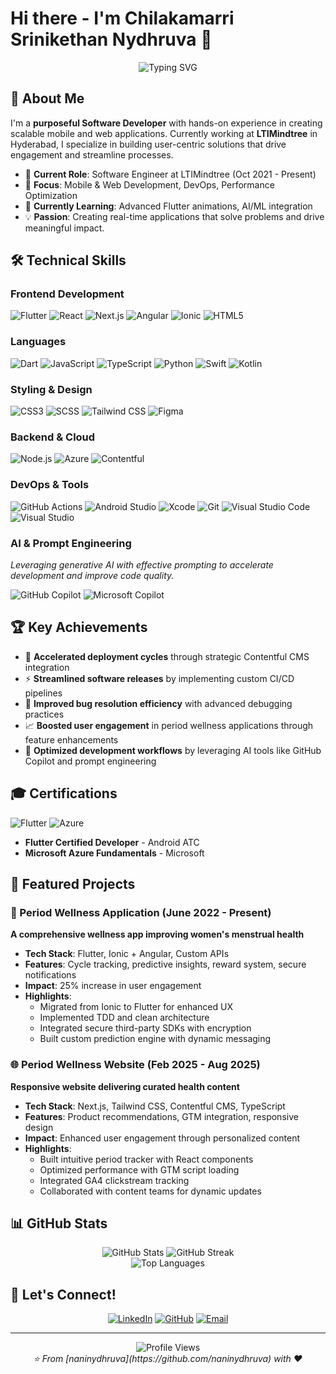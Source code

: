 # Hi there - I'm Chilakamarri Srinikethan Nydhruva 💼

<div align="center">
  <img src="https://readme-typing-svg.herokuapp.com?font=Fira+Code&pause=1000&color=2196F3&center=true&vCenter=true&width=600&lines=Software+Engineer+%40+LTIMindtree;Mobile+%26+Web+Application+Developer;Flutter+%7C+React.js+%7C+Next.js+Expert;DevOps+%26+CI%2FCD+Enthusiast" alt="Typing SVG" />
</div>

## 🚀 About Me

I'm a **purposeful Software Developer** with hands-on experience in creating scalable mobile and web applications. Currently working at **LTIMindtree** in Hyderabad, I specialize in building user-centric solutions that drive engagement and streamline processes.

- 💼 **Current Role**: Software Engineer at LTIMindtree (Oct 2021 - Present)
- 🎯 **Focus**: Mobile & Web Development, DevOps, Performance Optimization
- 🌱 **Currently Learning**: Advanced Flutter animations, AI/ML integration
- 💡 **Passion**: Creating real-time applications that solve problems and drive meaningful impact.

## 🛠️ Technical Skills

### **Frontend Development**

![Flutter](https://img.shields.io/badge/Flutter-02569B?style=for-the-badge&logo=flutter&logoColor=white)
![React](https://img.shields.io/badge/React-20232A?style=for-the-badge&logo=react&logoColor=61DAFB)
![Next.js](https://img.shields.io/badge/Next.js-000000?style=for-the-badge&logo=next.js&logoColor=white)
![Angular](https://img.shields.io/badge/Angular-DD0031?style=for-the-badge&logo=angular&logoColor=white)
![Ionic](https://img.shields.io/badge/Ionic-3880FF?style=for-the-badge&logo=ionic&logoColor=white)
![HTML5](https://img.shields.io/badge/HTML5-E34F26?style=for-the-badge&logo=html5&logoColor=white)

### **Languages**

![Dart](https://img.shields.io/badge/Dart-0175C2?style=for-the-badge&logo=dart&logoColor=white)
![JavaScript](https://img.shields.io/badge/JavaScript-F7DF1E?style=for-the-badge&logo=javascript&logoColor=black)
![TypeScript](https://img.shields.io/badge/TypeScript-007ACC?style=for-the-badge&logo=typescript&logoColor=white)
![Python](https://img.shields.io/badge/Python-3776AB?style=for-the-badge&logo=python&logoColor=yellow)
![Swift](https://img.shields.io/badge/Swift-FA7343?style=for-the-badge&logo=swift&logoColor=white)
![Kotlin](https://img.shields.io/badge/Kotlin-0095D5?style=for-the-badge&logo=kotlin&logoColor=white)

### **Styling & Design**

![CSS3](https://img.shields.io/badge/CSS3-1572B6?style=for-the-badge&logo=css3&logoColor=white)
![SCSS](https://img.shields.io/badge/SCSS-CC6699?style=for-the-badge&logo=sass&logoColor=white)
![Tailwind CSS](https://img.shields.io/badge/Tailwind_CSS-38B2AC?style=for-the-badge&logo=tailwind-css&logoColor=white)
![Figma](https://img.shields.io/badge/Figma-F24E1E?style=for-the-badge&logo=figma&logoColor=white)

### **Backend & Cloud**

![Node.js](https://img.shields.io/badge/Node.js-43853D?style=for-the-badge&logo=node.js&logoColor=white)
![Azure](https://img.shields.io/badge/Microsoft_Azure-0089D0?style=for-the-badge&logo=microsoft-azure&logoColor=white)
![Contentful](https://img.shields.io/badge/Contentful-2478CC?style=for-the-badge&logo=contentful&logoColor=white)

### **DevOps & Tools**

![GitHub Actions](https://img.shields.io/badge/GitHub_Actions-2088FF?style=for-the-badge&logo=github-actions&logoColor=white)
![Android Studio](https://img.shields.io/badge/Android_Studio-3DDC84?style=for-the-badge&logo=android-studio&logoColor=white)
![Xcode](https://img.shields.io/badge/Xcode-007ACC?style=for-the-badge&logo=xcode&logoColor=white)
![Git](https://img.shields.io/badge/Git-F05032?style=for-the-badge&logo=git&logoColor=white)
![Visual Studio Code](https://img.shields.io/badge/Visual_Studio_Code-007ACC?style=for-the-badge&logo=visual-studio-code&logoColor=white)
![Visual Studio](https://img.shields.io/badge/Visual_Studio-5C2D91?style=for-the-badge&logo=visual-studio&logoColor=white)

### **AI & Prompt Engineering**

_Leveraging generative AI with effective prompting to accelerate development and improve code quality._

![GitHub Copilot](https://img.shields.io/badge/GitHub_Copilot-000000?style=for-the-badge&logo=githubcopilot&logoColor=white)
![Microsoft Copilot](https://img.shields.io/badge/Microsoft_Copilot-0078D4?style=for-the-badge&logo=microsoft&logoColor=white)

<!-- ![Gemini](https://img.shields.io/badge/Gemini-8E77F0?style=for-the-badge&logo=googlegemini&logoColor=white) -->

## 🏆 Key Achievements

- 🚀 **Accelerated deployment cycles** through strategic Contentful CMS integration
- ⚡ **Streamlined software releases** by implementing custom CI/CD pipelines
- 🐛 **Improved bug resolution efficiency** with advanced debugging practices
- 📈 **Boosted user engagement** in period wellness applications through feature enhancements
- 🔧 **Optimized development workflows** by leveraging AI tools like GitHub Copilot and prompt engineering

## 🎓 Certifications

![Flutter](https://img.shields.io/badge/Flutter_Certified_Developer-02569B?style=for-the-badge&logo=flutter&logoColor=white)
![Azure](https://img.shields.io/badge/Microsoft_Azure_Fundamentals-0089D0?style=for-the-badge&logo=microsoft-azure&logoColor=white)

- **Flutter Certified Developer** - Android ATC
- **Microsoft Azure Fundamentals** - Microsoft

## 💼 Featured Projects

### 🌸 Period Wellness Application (June 2022 - Present)

**A comprehensive wellness app improving women's menstrual health**

- **Tech Stack**: Flutter, Ionic + Angular, Custom APIs
- **Features**: Cycle tracking, predictive insights, reward system, secure notifications
- **Impact**: 25% increase in user engagement
- **Highlights**:
  - Migrated from Ionic to Flutter for enhanced UX
  - Implemented TDD and clean architecture
  - Integrated secure third-party SDKs with encryption
  - Built custom prediction engine with dynamic messaging

### 🌐 Period Wellness Website (Feb 2025 - Aug 2025)

**Responsive website delivering curated health content**

- **Tech Stack**: Next.js, Tailwind CSS, Contentful CMS, TypeScript
- **Features**: Product recommendations, GTM integration, responsive design
- **Impact**: Enhanced user engagement through personalized content
- **Highlights**:
  - Built intuitive period tracker with React components
  - Optimized performance with GTM script loading
  - Integrated GA4 clickstream tracking
  - Collaborated with content teams for dynamic updates

## 📊 GitHub Stats

<div align="center">
  <img src="https://github-readme-stats.vercel.app/api?username=naninydhruva&show_icons=true&theme=tokyonight&hide_border=true&private=true" alt="GitHub Stats" />
  <img src="https://github-readme-streak-stats.herokuapp.com/?user=naninydhruva&theme=tokyonight&hide_border=true" alt="GitHub Streak" />
</div>

<div align="center">
  <img src="https://github-readme-stats.vercel.app/api/top-langs/?username=naninydhruva&layout=compact&theme=tokyonight&hide_border=true" alt="Top Languages" />
</div>

## 🤝 Let's Connect!

<div align="center">

[![LinkedIn](https://img.shields.io/badge/LinkedIn-0077B5?style=for-the-badge&logo=linkedin&logoColor=white)](https://www.linkedin.com/in/srinikethannydhruva)
[![GitHub](https://img.shields.io/badge/GitHub-100000?style=for-the-badge&logo=github&logoColor=white)](https://github.com/naninydhruva)
[![Email](https://img.shields.io/badge/Email-D14836?style=for-the-badge&logo=gmail&logoColor=white)](mailto:chilakamarri.srinikethannydhru@gmail.com)

<!-- [![Portfolio](https://img.shields.io/badge/Portfolio-FF5722?style=for-the-badge&logo=todoist&logoColor=white)](your-portfolio-url) -->

</div>

---

<div align="center">
  <img src="https://komarev.com/ghpvc/?username=naninydhruva&color=blueviolet&style=for-the-badge" alt="Profile Views" />
</div>

<div align="center">
  <i>⭐ From [naninydhruva](https://github.com/naninydhruva) with ❤️</i>
</div>
